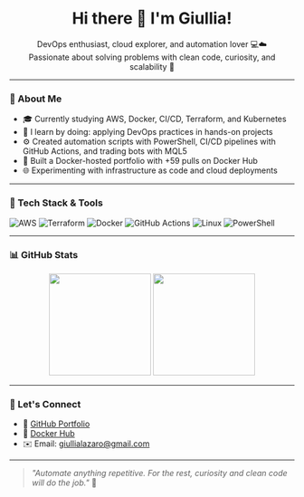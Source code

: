 <h1 align="center">Hi there 👋 I'm Giullia!</h1>

<p align="center">
  DevOps enthusiast, cloud explorer, and automation lover 💻☁️<br>
  Passionate about solving problems with clean code, curiosity, and scalability 🚀
</p>

---

### 💼 About Me

- 🎓 Currently studying AWS, Docker, CI/CD, Terraform, and Kubernetes  
- 🧠 I learn by doing: applying DevOps practices in hands-on projects  
- ⚙️ Created automation scripts with PowerShell, CI/CD pipelines with GitHub Actions, and trading bots with MQL5  
- 🐳 Built a Docker-hosted portfolio with +59 pulls on Docker Hub  
- 🌐 Experimenting with infrastructure as code and cloud deployments

---

### 🧰 Tech Stack & Tools

![AWS](https://img.shields.io/badge/AWS-FF9900?style=for-the-badge&logo=amazonaws&logoColor=white)
![Terraform](https://img.shields.io/badge/Terraform-7B42BC?style=for-the-badge&logo=terraform&logoColor=white)
![Docker](https://img.shields.io/badge/Docker-2496ED?style=for-the-badge&logo=docker&logoColor=white)
![GitHub Actions](https://img.shields.io/badge/GitHub_Actions-2088FF?style=for-the-badge&logo=githubactions&logoColor=white)
![Linux](https://img.shields.io/badge/Linux-FCC624?style=for-the-badge&logo=linux&logoColor=black)
![PowerShell](https://img.shields.io/badge/PowerShell-5391FE?style=for-the-badge&logo=powershell&logoColor=white)

---

### 📊 GitHub Stats

<div align="center">
  <img height="180em" src="https://github-readme-stats.vercel.app/api?username=atchiullia&show_icons=true&theme=radical&hide_title=true&count_private=true&hide=prs" />
  <img height="180em" src="https://github-readme-stats.vercel.app/api/top-langs/?username=atchiullia&layout=compact&langs_count=8&theme=radical"/>
</div>

---

### 🔗 Let's Connect

- 💼 [GitHub Portfolio](https://github.com/atchiullia)  
- 🐳 [Docker Hub](https://hub.docker.com/r/atchiullia/giullialazaro)  
- ✉️ Email: giullialazaro@gmail.com

---

> _"Automate anything repetitive. For the rest, curiosity and clean code will do the job."_ 🚀

